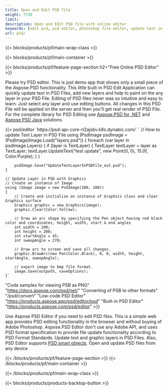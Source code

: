 ```yaml
---
title: Open and Edit PSD file
weight: 7730
limit: 
description: Open and Edit PSD file with online editor
keywords: [edit psd, psd editor, photoshop file editor, update text in psd, update psd, open psd, update text in psd]
url: psd/
---
```


{{< blocks/products/pf/main-wrap-class >}}

{{< blocks/products/pf/main-container >}}

{{< blocks/products/pf/feature-page-section h2="Free Online PSD Editor" >}}
<p>Please try PSD editor. This is just demo app that shows only a small piece of the Aspose.PSD functionality. This little built-in PSD Edit Application can quickly update text in PSD Files, add new layers and help to paint on the any layer in your PSD File. Editing of PSD files never was so intuitive and easy to learn. Just select any layer and use editing buttons. All changes in this PSD File will be applied on the server and then you'll get real render of PSD File. For the complete library for PSD Editing use <a href="/psd/{{< lang-code >}}net">Aspose.PSD for .NET</a> and <a href="/psd/{{< lang-code >}}java">Aspose PSD Java</a> solutions. </p>
{{< psd/editor `https://psd-api-core-rl2ajsbv.k8s.dynabic.com/`
`	// How to update Text Layer in PSD File
	using (PsdImage psdImage = (PsdImage)Image.Load("layers.psd"))
  	{
		foreach (var layer in psdImage.Layers)
		{
			if (layer is TextLayer)
			{
				TextLayer textLayer = layer as TextLayer;
				textLayer.UpdateText("test update", new Point(0, 0), 15.0f, Color.Purple);
			}
		}

		psdImage.Save("UpdateTextLayerInPSDFile_out.psd");
	}
	
	// Update Layer in PSD with Graphics
	// Create an instance of Image
	using (Image image = new PsdImage(100, 100))
	{
		// Create and initialize an instance of Graphics class and clear Graphics surface
		Graphics graphic = new Graphics(image);
		graphic.Clear(Color.Yellow);

		// Draw an arc shape by specifying the Pen object having red black color and coordinates, height, width, start & end angles                 
		int width = 100;
		int height = 200;
		int startAngle = 45;
		int sweepAngle = 270;

		// Draw arc to screen and save all changes.
		graphic.DrawArc(new Pen(Color.Black), 0, 0, width, height, startAngle, sweepAngle);

		// export image to bmp file format.
		image.Save(outpath, saveOptions);
	}`
"Code samples for viewing PSB as PNG"  "https://docs.aspose.com/psd/net/"
"Converting of PSB to other formats"  "/psd/convert"
"Low-code PSD Editor" "https://products.aspose.app/psd/editor/psd"
"Built-in PSD Editor" "https://products.aspose.com/psd/editor" >}}
<p>Use Aspose PSD Editor if you need to edit PSD files. This is a simple web app provides PSD editing functionality in the browser and without buying of Adobe Photoshop. Aspose.PSD Editor don't use any Adobe API, and uses PSD format specification to provide file update functionality according to PSD Format Standards. Update text and graphic layers in PSD Files. Also, PSD Editor supports <a href="https://reference.aspose.com/psd/net/aspose.psd.fileformats.psd.layers.smartobjects/smartobjectlayer/">PSD smart objects</a>. Open and update PSD files from any device</p>

{{< /blocks/products/pf/feature-page-section >}}
{{< /blocks/products/pf/main-container >}}


{{< /blocks/products/pf/main-wrap-class >}}

{{< blocks/products/products-backtop-button >}}
